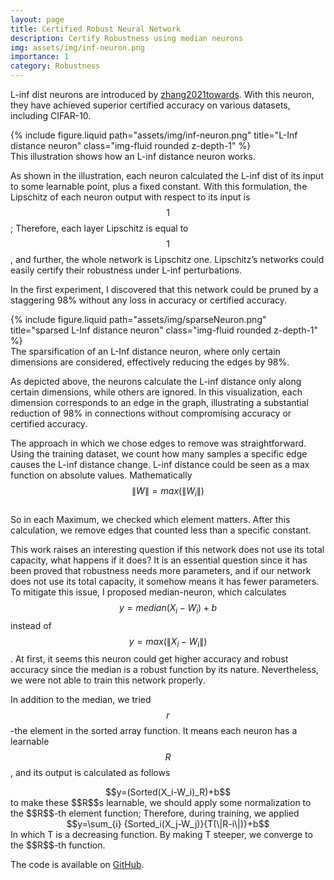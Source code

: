 ```yaml
---
layout: page
title: Certified Robust Neural Network
description: Certify Robustness using median neurons
img: assets/img/inf-neuron.png
importance: 1
category: Robustness
---
```

L-inf dist neurons are introduced by [zhang2021towards](https://github.com/zbh2047/L_inf-dist-net). With this neuron, they have achieved superior certified accuracy on various datasets, including CIFAR-10.
<div class="row">
    <div class="col-sm mt-3 mt-md-0">
        {% include figure.liquid path="assets/img/inf-neuron.png" title="L-Inf distance neuron" class="img-fluid rounded z-depth-1" %}
    </div>
</div>
<div class="caption">
    This illustration shows how an L-inf distance neuron works.
</div>

As shown in the illustration, each neuron calculated the L-inf dist of its input to some learnable point, plus a fixed constant. 
With this formulation, the Lipschitz of each neuron output with respect to its input is $$1$$; Therefore, each layer Lipschitz is equal to $$1$$, and further, the whole network is Lipschitz one. 
Lipschitz’s networks could easily certify their robustness under L-inf perturbations.

In the first experiment, I discovered that this network could be pruned by a staggering 98% without any loss in accuracy or certified accuracy.

<div class="row">
    <div class="col-sm mt-3 mt-md-0">
        {% include figure.liquid path="assets/img/sparseNeuron.png" title="sparsed L-Inf distance neuron" class="img-fluid rounded z-depth-1" %}
    </div>
</div>
<div class="caption">
    The sparsification of an L-Inf distance neuron, where only certain dimensions are considered, effectively reducing the edges by 98%.
</div>

As depicted above, the neurons calculate the L-inf distance only along certain dimensions,
while others are ignored. In this visualization, each dimension corresponds to an edge in the graph, 
illustrating a substantial reduction of 98% in connections without compromising accuracy or certified accuracy.

The approach in which we chose edges to remove was straightforward. Using the training dataset, we count how many samples a specific edge causes the L-inf distance change. L-inf distance could be seen as a max function on absolute values. Mathematically\
$$\| W \| = max(\|W_i\|)$$\
So in each Maximum, we checked which element matters. After this calculation, we remove edges that counted less than a specific constant.


This work raises an interesting question if this network does not use its total capacity, what happens if it does? It is an essential question since it has been proved that robustness needs more parameters, and if our network does not use its total capacity, it somehow means it has fewer parameters. To mitigate this issue, I proposed median-neuron, which calculates
$$y=median(X_i-W_i)+b$$ instead of $$y=max(\|X_i-W_i\|)$$.
At first, it seems this neuron could get higher accuracy and robust accuracy since the median is a robust function by its nature. Nevertheless, we were not able to train this network properly.

In addition to the median, we tried $$r$$-the element in the sorted array function. It means each neuron has a learnable $$R$$, and its output is calculated as follows
<center>$$y=(Sorted(X_i-W_i)_R)+b$$</center>
to make these $$R$$s learnable, we should apply some normalization to the $$R$$-th element function; Therefore, during training, we applied
<center>$$y=\sum_{i} {Sorted_i(X_j-W_j)}{T(\|R-i\|)}+b$$</center>
In which T is a decreasing function. By making T steeper, we converge to the $$R$$-th function.

The code is available on [GitHub](https://github.com/ckodser/L_inf_dist_mean).
